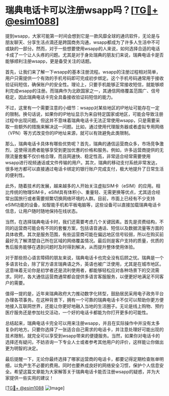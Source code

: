 # 瑞典电话卡可以注册wsapp吗？[[TG💪+ @esim1088](https://t.me/s/esim1088)]

提到wsapp，大家可能第一时间会想到它是一款风靡全球的通讯软件，无论是与朋友聊天、分享生活点滴还是跨国商务沟通，wsapp都成为了许多人生活中不可或缺的一部分。然而，对于一些想要使用wsapp的人来说，如何选择合适的电话卡成了一个让人头疼的问题。尤其是对于身处瑞典的朋友们来说，瑞典电话卡是否能够顺利注册wsapp，更是备受关注的话题。

首先，让我们来了解一下wsapp的基本注册流程。wsapp的注册过程相对简单，用户只需提供一个有效的手机号码即可完成初步绑定。这个手机号码通常用于接收验证码短信，确保账户的安全性。理论上，只要手机能够正常接收短信，就能够顺利完成wsapp的注册。而瑞典作为北欧国家之一，其通信网络覆盖范围广、信号稳定，因此瑞典电话卡完全具备接收验证码短信的能力。

不过，这里有一个需要注意的小细节：wsapp对某些地区的IP地址可能存在一定的限制。换句话说，如果你的IP地址显示为来自特定国家或地区，可能会导致注册过程中出现问题。但这并不意味着瑞典电话卡无法正常使用wsapp，只是需要采取一些额外的措施来解决这一问题。比如，通过使用代理服务器或者虚拟专用网络（VPN）等方式改变你的IP地址来源，就可以有效避免此类限制。

那么，瑞典电话卡具体有哪些优势呢？首先，瑞典的通信运营商众多，市场竞争激烈，这使得消费者能够享受到更加优惠的价格和服务。例如，许多运营商提供的无限流量套餐不仅价格合理，而且网速快、稳定性高，非常适合经常需要使用wsapp进行视频通话或文件传输的用户。其次，瑞典的移动支付系统非常发达，很多地方都可以直接通过电话卡绑定的银行账户完成支付，极大地提升了日常生活的便利性。

此外，随着技术的发展，越来越多的人开始关注虚拟SIM卡（eSIM）的应用。相比传统的物理SIM卡，eSIM具有体积小、重量轻、无需更换等优点，尤其适合经常出国旅行或者需要频繁切换网络环境的人群。目前，市面上已经有不少支持eSIM功能的设备，如智能手机和平板电脑等，这些设备可以直接加载瑞典电话卡信息，让用户随时随地保持在线状态。

当然，在选择瑞典电话卡时，我们还需要考虑几个关键因素。首先是资费结构，不同的运营商可能会有不同的套餐方案，包括语音通话、短信以及数据流量等方面的具体收费。其次是服务范围，有些运营商可能在偏远地区信号较弱，所以在购买前最好先了解清楚自己所在区域的网络覆盖情况。最后则是客户支持的质量，优质的售后服务能够在遇到问题时及时得到解决，从而提升整体使用体验。

对于那些担心语言障碍的朋友来说，瑞典电话卡也完全没有后顾之忧。瑞典是一个多语言社会，除了官方语言瑞典语之外，英语也被广泛使用，尤其是在城市地区。这意味着无论你是初学者还是流利使用者，都能够轻松应对各种场景下的交流需求。同时，各大通信运营商通常都会提供多语言客服服务，以便更好地满足不同客户的需要。

值得一提的是，近年来瑞典政府大力推动数字化转型，鼓励居民采用电子政务平台办理各项事务。在这种背景下，拥有一个可靠的瑞典电话卡不仅可以帮助你更方便地接入互联网世界，还能让你更好地融入当地的生活圈子。无论是线上购物、预约医疗服务还是参加社交活动，一个好的电话卡都能为你打开更多的可能性。

总结起来，瑞典电话卡完全可以用来注册wsapp，并且在实际操作中并没有太多复杂的地方。只要你选择了一张适合自己需求的电话卡，并注意处理好可能出现的技术限制，就完全可以享受到wsapp带来的便捷服务。当然，如果你对电话卡的选择还有疑问，不妨咨询一下专业人士或者参考其他用户的评价，这样能让你做出更为明智的决定。

最后提醒一下，无论你最终选择了哪家运营商的电话卡，都要记得定期检查账单明细，以免产生不必要的费用。同时也要养成良好的网络安全习惯，保护个人信息安全。希望这篇文章能为大家解答关于瑞典电话卡能否注册wsapp的疑惑，并为大家提供一些实用的建议！

[[TG💪+ @esim1088](https://t.me/s/esim1088) ![Image](https://i.postimg.cc/4NQfJmqS/Snipaste-2025-05-13-00-14-12.png)]